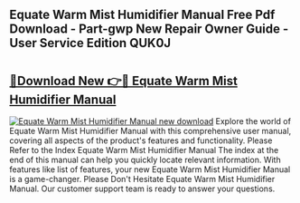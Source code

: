 ## Equate Warm Mist Humidifier Manual Free Pdf Download - Part-gwp New Repair Owner Guide - User Service Edition QUK0J

# <h2><a href="http://bc26155.oget.top/?id=Equate+Warm+Mist+Humidifier+Manual">🔗Download New 👉🔴 Equate Warm Mist Humidifier Manual</a></h2>

[![Equate Warm Mist Humidifier Manual new download](https://i.imgur.com/5g1atiW.png)](http://bc26155.oget.top/?id=Equate+Warm+Mist+Humidifier+Manual)
Explore the world of Equate Warm Mist Humidifier Manual with this comprehensive user manual, covering all aspects of the product's features and functionality. Please Refer to the Index Equate Warm Mist Humidifier Manual The index at the end of this manual can help you quickly locate relevant information. With features like list of features, your new Equate Warm Mist Humidifier Manual is a game-changer. Please Don't Hesitate Equate Warm Mist Humidifier Manual. Our customer support team is ready to answer your questions.
